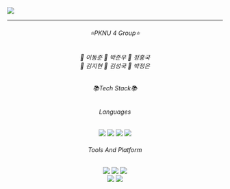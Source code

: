 
<!--

**Here are some ideas to get you started:**

🙋‍♀️ A short introduction - what is your organization all about?
🌈 Contribution guidelines - how can the community get involved?
👩‍💻 Useful resources - where can the community find your docs? Is there anything else the community should know?
🍿 Fun facts - what does your team eat for breakfast?
🧙 Remember, you can do mighty things with the power of [Markdown](https://docs.github.com/github/writing-on-github/getting-started-with-writing-and-formatting-on-github/basic-writing-and-formatting-syntax)
-->

<img src="https://capsule-render.vercel.app/api?type=waving&color=auto&height=300&section=header&text=Orca%20Project&fontSize=90" />
<hr/>
<h6 align="center">⭐PKNU 4 Group⭐</h6>
<h6 align="center">
🌱 이동준
🌱 박준우
🌱 정홍국
<br/>
🌱 김지현
🌱 김성국
🌱 박정은
</h6>
<h6 align="center">📚Tech Stack📚</h6>
<h6 align="center">Languages</h6>
<div align="center">
 	<img src="https://img.shields.io/badge/java-007396?style=flat&logo=java&logoColor=white" />
	<img src="https://img.shields.io/badge/HTML5-E34F26?style=flat&logo=HTML5&logoColor=white" />
	<img src="https://img.shields.io/badge/CSS3-1572B6?style=flat&logo=CSS3&logoColor=white" />
	<img src="https://img.shields.io/badge/JavaScript-F7DF1E?style=flat&logo=JavaScript&logoColor=white" />
</div>

<h6 align="center">Tools And Platform</h6>
<div align="center">
 	<img src="https://img.shields.io/badge/Eclipse%20IDE-2C2255?style=flat&logo=Eclipse%20IDE&logoColor=white" />
	<img src="https://img.shields.io/badge/Visual%20Studio%20Code-007ACC?style=flat&logo=Visual%20Studio%20Code&logoColor=white" />
	<img src="https://img.shields.io/badge/Notion-000000?style=flat&logo=Notion&logoColor=white" />
	<br/>
	<img src="https://img.shields.io/badge/GitHub-181717?style=flat&logo=GitHub&logoColor=white" />
	<img src="https://img.shields.io/badge/Oracle-F80000?style=flat&logo=Oracle&logoColor=white" />
</div>
<br/>
